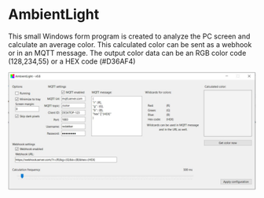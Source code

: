 # AmbientLight

This small Windows form program is created to analyze the PC screen and calculate an average color. This calculated color can be sent as a webhook or in an MQTT message.
The output color data can be an RGB color code (128,234,55) or a HEX code (#D36AF4)

![alt text](https://raw.githubusercontent.com/redakker/ambientlight/main/AmbientLight/material/ui.JPG)
